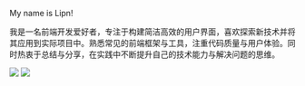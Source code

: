 My name is Lipn!

我是一名前端开发爱好者，专注于构建简洁高效的用户界面，喜欢探索新技术并将其应用到实际项目中。熟悉常见的前端框架与工具，注重代码质量与用户体验。同时热衷于总结与分享，在实践中不断提升自己的技术能力与解决问题的思维。

<img src="https://mp-75a2771e-a966-4551-a37c-5914d1298025.cdn.bspapp.com/image/a57db11d384ca799540c3341e55cb26b_0.jpg" />

<img src="https://mp-75a2771e-a966-4551-a37c-5914d1298025.cdn.bspapp.com/image/5cc85a33a5561163fdcece8c47847ba8_0.jpg" />






